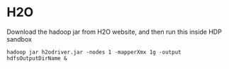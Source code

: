 H2O
============

Download the hadoop jar from H2O website, and then run this inside HDP sandbox

    hadoop jar h2odriver.jar -nodes 1 -mapperXmx 1g -output hdfsOutputDirName &




